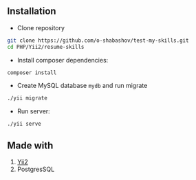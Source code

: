 ## Installation
* Clone repository

```bash
git clone https://github.com/o-shabashov/test-my-skills.git
cd PHP/Yii2/resume-skills
```

* Install composer dependencies:

```bash
composer install
```

* Create MySQL database `mydb` and run migrate

```bash
./yii migrate
```

* Run server:
```bash
./yii serve
```

## Made with
1. [Yii2](https://github.com/yiisoft/yii2)
2. PostgresSQL